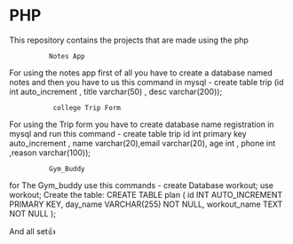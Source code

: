 # PHP
This repository contains the projects that are made using the php

              Notes App

<p>For using the notes app first of all you have to create a database named notes and then you have to us this command in mysql - create table trip (id int auto_increment , title varchar(50) , desc varchar(200));</p>



               college Trip Form

<p>For using the Trip form you have to create database name registration in mysql and run this command - create table trip id int primary key auto_increment , name varchar(20),email varchar(20), age int , phone int ,reason varchar(100)); 


              Gym_Buddy
for The Gym_buddy use this commands -
create Database workout;
use workout;
Create the table: CREATE TABLE plan (
       id INT AUTO_INCREMENT PRIMARY KEY,
       day_name VARCHAR(255) NOT NULL,
       workout_name TEXT NOT NULL
   );

And all set👍